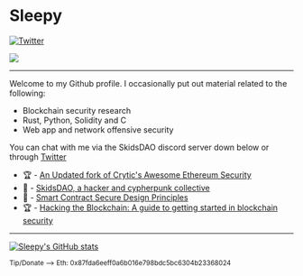 # Sleepy

<a href="https://twitter.com/morphean_sec"><img src="https://img.shields.io/twitter/follow/morphean_sec?label=Twitter&style=social" alt="Twitter"></a>

![](https://media.giphy.com/media/DDwqcj5uTdFifg8zsn/giphy.gif)
____

Welcome to my Github profile. I occasionally put out material related to the following:

- Blockchain security research
- Rust, Python, Solidity and C
- Web app and network offensive security

You can chat with me via the SkidsDAO discord server down below or through [Twitter](https://twitter.com/morphean_sec)

- 🏆 - [An Updated fork of Crytic's Awesome Ethereum Security](https://github.com/morphean-sec/awesome-ethereum-security)
- 🌱 - [SkidsDAO, a hacker and cypherpunk collective](https://discord.com/invite/NHNRUKMCz2)
- 👷 - [Smart Contract Secure Design Principles](https://github.com/morphean-sec/secure-smart-contract-design-principles)
- 🏆 - [Hacking the Blockchain: A guide to getting started in blockchain security](https://medium.com/immunefi/hacking-the-blockchain-an-ultimate-guide-4f34b33c6e8b)
____

[![Sleepy's GitHub stats](https://github-readme-stats.vercel.app/api?username=morphean-sec)](https://github.com/morphean-sec/github-readme-stats)

<sup>
Tip/Donate ⟶ Eth: 0x87fda6eeff0a6b016e798bdc5bc6304b23368024
</sup>
